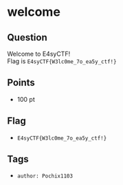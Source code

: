 # welcome

## Question
Welcome to E4syCTF!
<br>
Flag is `E4syCTF{W3lc0me_7o_ea5y_ctf!}`
## Points
* 100 pt
## Flag
* `E4syCTF{W3lc0me_7o_ea5y_ctf!}`
## Tags
* `author: Pochix1103`
